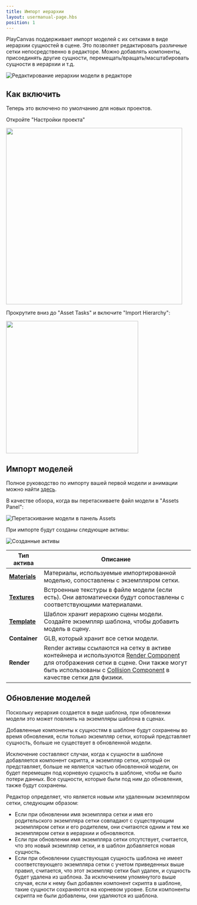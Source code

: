 ```yaml
---
title: Импорт иерархии
layout: usermanual-page.hbs
position: 1
---
```


PlayCanvas поддерживает импорт моделей с их сетками в виде иерархии сущностей в сцене. Это позволяет редактировать различные сетки непосредственно в редакторе. Можно добавлять компоненты, присоединять другие сущности, перемещать/вращать/масштабировать сущности в иерархии и т.д.

![Редактирование иерархии модели в редакторе][edit_hierarchy_gif]

## Как включить

<div class="alert alert-info">
    Теперь это включено по умолчанию для новых проектов.
</div>

Откройте "Настройки проекта"

<img loading="lazy" src="/images/user-manual/assets/import-pipeline/import-hierarchy/project-settings.png" width="480">

Прокрутите вниз до "Asset Tasks" и включите "Import Hierarchy":

<img loading="lazy" src="/images/user-manual/assets/import-pipeline/import-hierarchy/asset-tasks.png" width="360">

## Импорт моделей

Полное руководство по импорту вашей первой модели и анимации можно найти [здесь][first_model_animation_import].

В качестве обзора, когда вы перетаскиваете файл модели в "Assets Panel":

![Перетаскивание модели в панель Assets][import_model_gif]

При импорте будут созданы следующие активы:

![Созданные активы][created_assets_img]

| Тип актива | Описание |
|------------|-------------|
| **[Materials][material_asset]** | Материалы, используемые импортированной моделью, сопоставлены с экземпляром сетки. |
| **[Textures][texture_asset]** | Встроенные текстуры в файле модели (если есть). Они автоматически будут сопоставлены с соответствующими материалами. |
| **[Template][template_asset]** | Шаблон хранит иерархию сцены модели. Создайте экземпляр шаблона, чтобы добавить модель в сцену. |
| **Container** | GLB, который хранит все сетки модели. |
| **Render** | Render активы ссылаются на сетку в активе контейнера и используются [Render Component][render_component] для отображения сетки в сцене. Они также могут быть использованы с [Collision Component][collision_component] в качестве сетки для физики. |

## Обновление моделей

Поскольку иерархия создается в виде шаблона, при обновлении модели это может повлиять на экземпляры шаблона в сценах.

Добавленные компоненты к сущностям в шаблоне будут сохранены во время обновления, если только экземпляр сетки, который представляет сущность, больше не существует в обновленной модели.

Исключение составляют случаи, когда к сущности в шаблоне добавляется компонент скрипта, и экземпляр сетки, который он представляет, больше не является частью обновленной модели, он будет перемещен под корневую сущность в шаблоне, чтобы не было потери данных. Все сущности, которые были под ним до обновления, также будут сохранены.

Редактор определяет, что является новым или удаленным экземпляром сетки, следующим образом:

- Если при обновлении имя экземпляра сетки и имя его родительского экземпляра сетки совпадают с существующим экземпляром сетки и его родителем, они считаются одним и тем же экземпляром сетки в иерархии и обновляются.
- Если при обновлении имя экземпляра сетки отсутствует, считается, что это новый экземпляр сетки, и в шаблон добавляется новая сущность.
- Если при обновлении существующая сущность шаблона не имеет соответствующего экземпляра сетки с учетом приведенных выше правил, считается, что этот экземпляр сетки был удален, и сущность будет удалена из шаблона. За исключением упомянутого выше случая, если к нему был добавлен компонент скрипта в шаблоне, такие сущности сохраняются на корневом уровне. Если компоненты скрипта не были добавлены, они удаляются из шаблона.

[edit_hierarchy_gif]: /images/user-manual/assets/import-pipeline/import-hierarchy/edit-hierarchy.gif
[import_model_gif]: /images/user-manual/assets/import-pipeline/import-hierarchy/import-model.gif
[created_assets_img]: /images/user-manual/assets/import-pipeline/import-hierarchy/created-assets.png
[material_asset]: /user-manual/assets/materials/physical-material/
[texture_asset]: /user-manual/assets/textures/
[template_asset]: /user-manual/templates/
[render_component]: /api/pc.RenderComponent.html
[collision_component]: /api/pc.CollisionComponent.html
[first_model_animation_import]: /tutorials/importing-first-model-and-animation/
